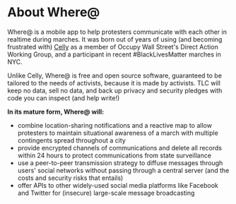 About Where@
===============

Where@ is a mobile app to help protesters communicate with each other in realtime during marches. It was born out of years of using (and becoming frustrated with) [Celly](https://cel.ly/) as a member of Occupy Wall Street's Direct Action Working Group, and a participant in recent #BlackLivesMatter marches in NYC.

Unlike Celly, Where@ is free and open source software, guaranteed to be tailored to the needs of activists, because it is made by activists. TLC will keep no data, sell no data, and back up privacy and security pledges with code you can inspect (and help write!)

__In its mature form, Where@ will:__

* combine location-sharing notifications and a reactive map to allow protesters to maintain situational awareness of a march with multiple contingents spread throughout a city
* provide encrypted channels of communications and delete all records within 24 hours to protect communications from state surveillance
* use a peer-to-peer transmission strategy to diffuse messages through users' social networks without passing through a central server (and the costs and security risks that entails)
* offer APIs to other widely-used social media platforms like Facebook and Twitter for (insecure) large-scale message broadcasting